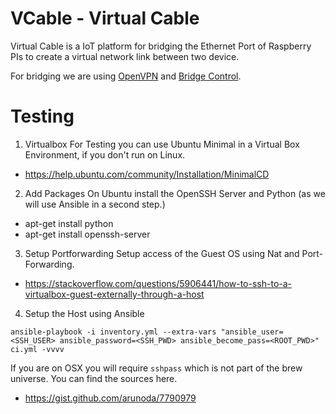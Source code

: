 # VCable - Virtual Cable

Virtual Cable is a IoT platform for bridging the Ethernet Port of Raspberry PIs to create a virtual network link between two device.

For bridging we are using [OpenVPN](https://www.openvpn.org) and 
[Bridge Control](https://openvpn.net/index.php/open-source/documentation/miscellaneous/76-ethernet-bridging.html).

# Testing


1) Virtualbox
For Testing you can use Ubuntu Minimal in a Virtual Box Environment, if you don't run on Linux. 
- https://help.ubuntu.com/community/Installation/MinimalCD

2) Add Packages 
On Ubuntu install the OpenSSH Server and Python (as we will use Ansible in a second step.)
- apt-get install python
- apt-get install openssh-server

3) Setup Portforwarding
Setup access of the Guest OS using Nat and Port-Forwarding.
- https://stackoverflow.com/questions/5906441/how-to-ssh-to-a-virtualbox-guest-externally-through-a-host

4) Setup the Host using Ansible

```
ansible-playbook -i inventory.yml --extra-vars "ansible_user=<SSH_USER> ansible_password=<SSH_PWD> ansible_become_pass=<ROOT_PWD>" ci.yml -vvvv
```

If you are on OSX you will require ```sshpass``` which is not part of the brew universe. You can find the sources here. 
- https://gist.github.com/arunoda/7790979